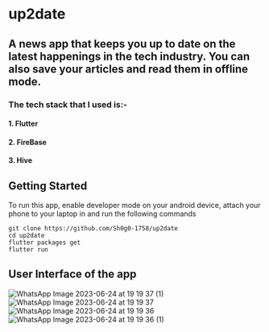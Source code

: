 # up2date

## A news app that keeps you up to date on the latest happenings in the tech industry. You can also save your articles and read them in offline mode. 

### The tech stack that I used is:- 
#### 1. Flutter
#### 2. FireBase
#### 3. Hive

## Getting Started

To run this app, enable developer mode on your android device, attach your phone to your laptop in and run the following commands 

```
git clone https://github.com/Sh0g0-1758/up2date
cd up2date
flutter packages get
flutter run
```

## User Interface of the app
![WhatsApp Image 2023-06-24 at 19 19 37 (1)](https://github.com/Sh0g0-1758/up2date/assets/114918019/69301959-f7b5-4349-bb68-13e1451ff063)
![WhatsApp Image 2023-06-24 at 19 19 37](https://github.com/Sh0g0-1758/up2date/assets/114918019/86beffc2-badf-4950-a0b4-1e0c148c9181)
![WhatsApp Image 2023-06-24 at 19 19 36](https://github.com/Sh0g0-1758/up2date/assets/114918019/a51c7ade-558b-4fa0-831a-6fa08d3b2d5c)![WhatsApp Image 2023-06-24 at 19 19 36 (1)](https://github.com/Sh0g0-1758/up2date/assets/114918019/45c51b1d-d584-467a-b6ce-bb0aa3507e06)


